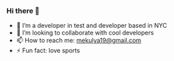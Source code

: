 ### Hi there 👋

- 🔭 I’m a developer in test and developer based in NYC
- 👯 I’m looking to collaborate with cool developers
- 📫 How to reach me: mekulya19@gmail.com
- ⚡ Fun fact: love sports

